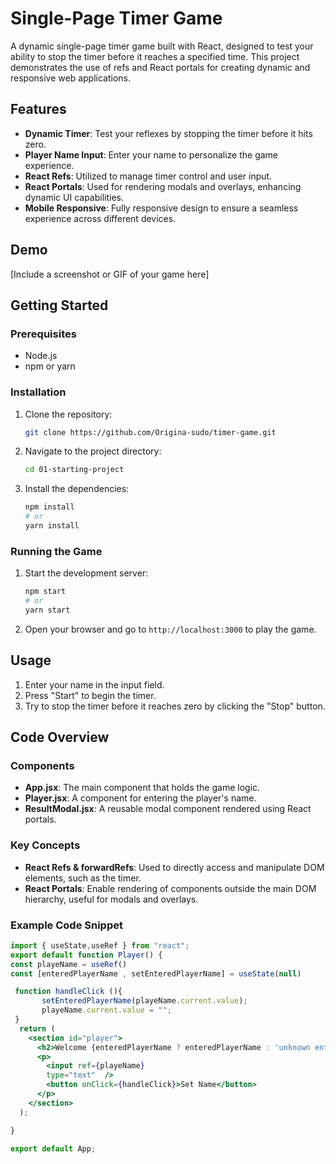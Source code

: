 # Single-Page Timer Game

A dynamic single-page timer game built with React, designed to test your ability to stop the timer before it reaches a specified time. This project demonstrates the use of refs and React portals for creating dynamic and responsive web applications.

## Features

- **Dynamic Timer**: Test your reflexes by stopping the timer before it hits zero.
- **Player Name Input**: Enter your name to personalize the game experience.
- **React Refs**: Utilized to manage timer control and user input.
- **React Portals**: Used for rendering modals and overlays, enhancing dynamic UI capabilities.
- **Mobile Responsive**: Fully responsive design to ensure a seamless experience across different devices.

## Demo

[Include a screenshot or GIF of your game here]

## Getting Started

### Prerequisites

- Node.js
- npm or yarn

### Installation

1. Clone the repository:
    ```bash
    git clone https://github.com/Origina-sudo/timer-game.git
    ```

2. Navigate to the project directory:
    ```bash
    cd 01-starting-project
    ```

3. Install the dependencies:
    ```bash
    npm install
    # or
    yarn install
    ```

### Running the Game

1. Start the development server:
    ```bash
    npm start
    # or
    yarn start
    ```

2. Open your browser and go to `http://localhost:3000` to play the game.

## Usage

1. Enter your name in the input field.
2. Press "Start" to begin the timer.
3. Try to stop the timer before it reaches zero by clicking the "Stop" button.

## Code Overview

### Components

- **App.jsx**: The main component that holds the game logic.
- **Player.jsx**: A component for entering the player's name.
- **ResultModal.jsx**: A reusable modal component rendered using React portals.

### Key Concepts

- **React Refs & forwardRefs**: Used to directly access and manipulate DOM elements, such as the timer.
- **React Portals**: Enable rendering of components outside the main DOM hierarchy, useful for modals and overlays.

### Example Code Snippet

```jsx
import { useState,useRef } from "react";
export default function Player() {
const playeName = useRef()
const [enteredPlayerName , setEnteredPlayerName] = useState(null)

 function handleClick (){
       setEnteredPlayerName(playeName.current.value);
       playeName.current.value = "";
 }
  return ( 
    <section id="player">
      <h2>Welcome {enteredPlayerName ? enteredPlayerName : 'unknown entity'}</h2>
      <p>
        <input ref={playeName} 
        type="text"  />
        <button onClick={handleClick}>Set Name</button>
      </p>
    </section>
  );

}

export default App;